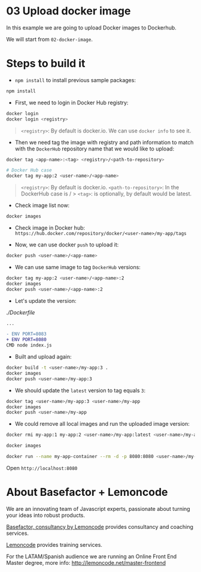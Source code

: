 # 03 Upload docker image

In this example we are going to upload Docker images to Dockerhub.

We will start from `02-docker-image`.

# Steps to build it

- `npm install` to install previous sample packages:

```bash
npm install
```

- First, we need to login in Docker Hub registry:

```bash
docker login
docker login <registry>
```

> `<registry>`: By default is docker.io.
> We can use `docker info` to see it.

- Then we need tag the image with registry and path information to match with the `DockerHub` repository name that we would like to upload:

```bash
docker tag <app-name>:<tag> <registry>/<path-to-repository>

# Docker Hub case
docker tag my-app:2 <user-name>/<app-name>

```

> `<registry>`: By default is docker.io.
> `<path-to-repository>`: In the DockerHub case is <user-name>/<app-name> > `<tag>`: is optionally, by default would be latest.

- Check image list now:

```bash
docker images
```

- Check image in Docker hub: `https://hub.docker.com/repository/docker/<user-name>/my-app/tags`

- Now, we can use docker `push` to upload it:

```bash
docker push <user-name>/<app-name>
```

- We can use same image to tag `DockerHub` versions:

```bash
docker tag my-app:2 <user-name>/<app-name>:2
docker images
docker push <user-name>/<app-name>:2
```

- Let's update the version:

_./Dockerfile_

```diff
...

- ENV PORT=8083
+ ENV PORT=8080
CMD node index.js

```

- Built and upload again:

```bash
docker build -t <user-name>/my-app:3 .
docker images
docker push <user-name>/my-app:3
```

- We should update the `latest` version to tag equals `3`:

```bash
docker tag <user-name>/my-app:3 <user-name>/my-app
docker images
docker push <user-name>/my-app
```

- We could remove all local images and run the uploaded image version:

```bash
docker rmi my-app:1 my-app:2 <user-name>/my-app:latest <user-name>/my-app:2 <user-name>/my-app:3

docker images

docker run --name my-app-container --rm -d -p 8080:8080 <user-name>/my-app:3
```

Open `http://localhost:8080`

# About Basefactor + Lemoncode

We are an innovating team of Javascript experts, passionate about turning your ideas into robust products.

[Basefactor, consultancy by Lemoncode](http://www.basefactor.com) provides consultancy and coaching services.

[Lemoncode](http://lemoncode.net/services/en/#en-home) provides training services.

For the LATAM/Spanish audience we are running an Online Front End Master degree, more info: http://lemoncode.net/master-frontend

